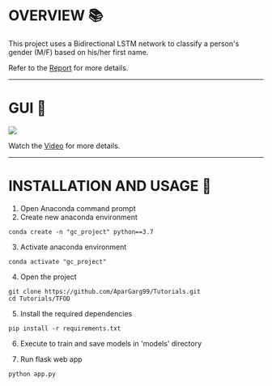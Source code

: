 # OVERVIEW 📚
This project uses a Bidirectional LSTM network to classify a person's gender (M/F) based on his/her first name. 

Refer to the [Report](https://github.com/AparGarg99/Intelligent-Online-Exam-Proctoring-System/blob/master/Documentation/ITSS_Project_Report.pdf) for more details.


---

# GUI 🎥
![](https://github.com/AparGarg99/Intelligent-Online-Exam-Proctoring-System/blob/master/Miscellaneous/Dataset/demo.gif)

Watch the [Video](https://youtu.be/lGGHgPYJ4ig) for more details.

---

# INSTALLATION AND USAGE 🔌
1. Open Anaconda command prompt
2. Create new anaconda environment
```
conda create -n "gc_project" python==3.7
```
3. Activate anaconda environment
```
conda activate "gc_project"
```
4. Open the project
```
git clone https://github.com/AparGarg99/Tutorials.git
cd Tutorials/TFOD
```
5. Install the required dependencies
```
pip install -r requirements.txt
```
6. Execute  to train and save models in 'models' directory

7. Run flask web app
```
python app.py
```
